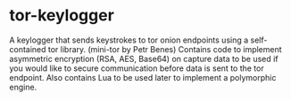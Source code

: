# tor-keylogger
A keylogger that sends keystrokes to tor onion endpoints using a self-contained tor library. (mini-tor by Petr Benes)
Contains code to implement asymmetric encryption (RSA, AES, Base64) on capture data to be used if you would like to 
secure communication before data is sent to the tor endpoint.
Also contains Lua to be used later to implement a polymorphic engine.
